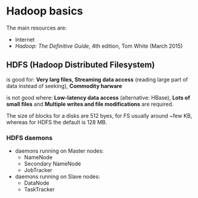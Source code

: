 # Hadoop basics

The main resources are:
* Internet
* *Hadoop: The Definitive Guide*, 4th edition, Tom White (March 2015)

## HDFS (Hadoop Distributed Filesystem)

is good for: **Very larg files, Streaming data access** (reading large part of data instead of seeking), **Commodity harware**

is not good where: **Low-latency data access** (alternative: HBase), **Lots of small files** and **Multiple writes  and file modifications** are required. 

The size of blocks for a disks are 512 byes, for FS usually around ~few KB, whereas for HDFS the default is 128 MB.

### HDFS daemons
* daemons running on Master nodes:
  * NameNode 
  * Secondary NameNode
  * JobTracker
* daemons running on Slave nodes:
  * DataNode 
  * TaskTracker
